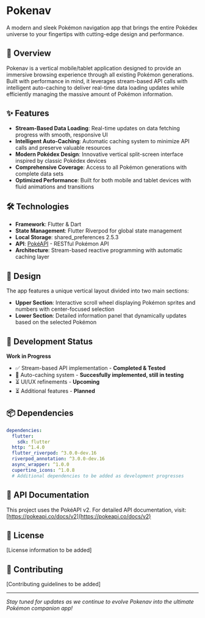 # Pokenav

A modern and sleek Pokémon navigation app that brings the entire Pokédex universe to your fingertips with cutting-edge design and performance.

## 🚀 Overview

Pokenav is a vertical mobile/tablet application designed to provide an immersive browsing experience through all existing Pokémon generations. Built with performance in mind, it leverages stream-based API calls with intelligent auto-caching to deliver real-time data loading updates while efficiently managing the massive amount of Pokémon information.

## ✨ Features

- **Stream-Based Data Loading**: Real-time updates on data fetching progress with smooth, responsive UI
- **Intelligent Auto-Caching**: Automatic caching system to minimize API calls and preserve valuable resources
- **Modern Pokédex Design**: Innovative vertical split-screen interface inspired by classic Pokédex devices
- **Comprehensive Coverage**: Access to all Pokémon generations with complete data sets
- **Optimized Performance**: Built for both mobile and tablet devices with fluid animations and transitions

## 🛠️ Technologies

- **Framework**: Flutter & Dart
- **State Management**: Flutter Riverpod for global state management
- **Local Storage**: shared_preferences 2.5.3
- **API**: [PokéAPI](https://pokeapi.co) - RESTful Pokémon API
- **Architecture**: Stream-based reactive programming with automatic caching layer

## 📱 Design

The app features a unique vertical layout divided into two main sections:

- **Upper Section**: Interactive scroll wheel displaying Pokémon sprites and numbers with center-focused selection
- **Lower Section**: Detailed information panel that dynamically updates based on the selected Pokémon

## 🚧 Development Status

**Work in Progress**

- ✅ Stream-based API implementation - **Completed & Tested**
- 🔄 Auto-caching system - **Succesfully implemented, still in testing**
- ⏳ UI/UX refinements - **Upcoming**
- ⏳ Additional features - **Planned**

## 📦 Dependencies

```yaml
dependencies:
  flutter:
    sdk: flutter
  http: ^1.4.0
  flutter_riverpod: ^3.0.0-dev.16
  riverpod_annotation: ^3.0.0-dev.16
  async_wrapper: ^1.0.0
  cupertino_icons: ^1.0.8
  # Additional dependencies to be added as development progresses
```

## 🔗 API Documentation

This project uses the PokéAPI v2. For detailed API documentation, visit: [https://pokeapi.co/docs/v2](https://pokeapi.co/docs/v2)

## 📄 License

[License information to be added]

## 🤝 Contributing

[Contributing guidelines to be added]

---

*Stay tuned for updates as we continue to evolve Pokenav into the ultimate Pokémon companion app!*
